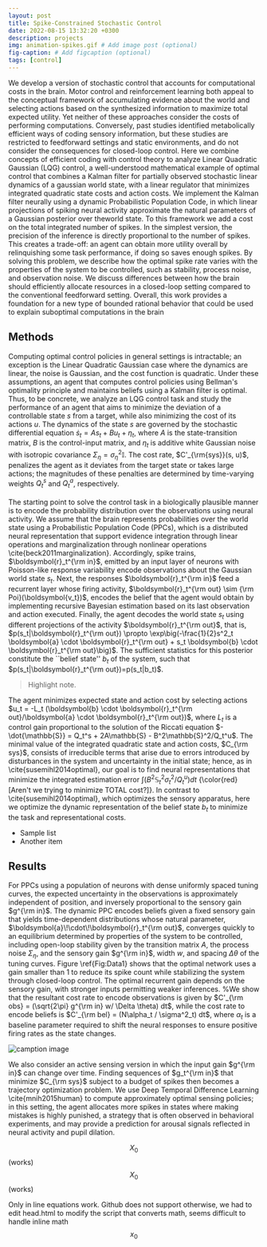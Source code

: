 ```yaml
---
layout: post
title: Spike-Constrained Stochastic Control
date: 2022-08-15 13:32:20 +0300
description: projects
img: animation-spikes.gif # Add image post (optional)
fig-caption: # Add figcaption (optional)
tags: [control]
---
```

We develop a version of stochastic control that accounts for computational costs in the brain.  Motor control  and  reinforcement  learning  both  appeal  to  the  conceptual  framework  of  accumulating  evidence  about the  world  and  selecting  actions  based  on  the  synthesized  information  to  maximize  total  expected  utility. Yet neither of these approaches consider the costs of performing computations.  Conversely, past studies identified metabolically efficient ways of coding sensory information, but these studies are restricted to feedforward settings and static environments, and do not consider the consequences for closed-loop control. Here we combine concepts of efficient coding with control theory to analyze Linear Quadratic Gaussian (LQG) control, a well-understood mathematical example of optimal control that combines a Kalman filter for partially observed stochastic linear dynamics of a gaussian world state, with a linear regulator that minimizes integrated quadratic state costs and action costs.  We implement the Kalman filter neurally using a dynamic Probabilistic Population Code, in which linear projections of spiking neural activity approximate the natural parameters of a Gaussian posterior over theworld state. To this framework we add a cost on the total integrated number of spikes. In the simplest version, the precision of the inference is directly proportional to the number of spikes.  This creates a trade-off: an agent can obtain more utility overall by relinquishing some task performance, if doing so saves enough spikes.  By solving this problem, we describe how the optimal spike rate varies with the properties of the system to be controlled, such as stability, process noise, and observation noise. We discuss differences between how the brain should efficiently allocate resources in a closed-loop setting compared to the conventional feedforward setting.  Overall, this work provides  a  foundation  for  a  new  type  of  bounded  rational  behavior  that  could  be  used  to  explain  suboptimal computations in the brain

## Methods
Computing optimal control policies in general settings is intractable; an exception is the Linear Quadratic Gaussian case where the dynamics are linear, the noise is Gaussian, and the cost function is quadratic. Under these assumptions, an agent that computes control policies using Bellman's optimality principle and maintains beliefs using a Kalman filter is optimal. Thus, to be concrete, we analyze an LQG control task and study the performance of an agent that aims to minimize the deviation of a controllable state $s$ from a target, while also minimizing the cost of its actions $u$. The dynamics of the state $s$ are governed by the stochastic differential equation $\dot{s}_t = As_t + Bu_t + \eta_t$, where $A$ is the state-transition matrix, $B$ is the control-input matrix, and $\eta_t$ is additive white Gaussian noise with isotropic covariance $\Sigma_\eta=\sigma_\eta^2\mathbb{I}$. The cost rate, $C'_{\rm{sys}}(s, u)$, penalizes the agent as it deviates from the target state or takes large actions; the magnitudes of these penalties are determined by time-varying weights $Q^{s}_t$ and $Q^{a}_t$, respectively. <br /><br /> The starting point to solve the control task in a biologically plausible manner is to encode the probability distribution over the observations using neural activity. We assume that the brain represents probabilities over the world state using a Probabilistic Population Code (PPCs), which is a distributed neural representation that support evidence integration through linear operations and marginalization through nonlinear operations \cite{beck2011marginalization}. Accordingly, spike trains, $\boldsymbol{r}_t^{\rm in}$, emitted by an input layer of neurons with Poisson-like response variability encode observations about the Gaussian world state $s_t$. Next, the responses $\boldsymbol{r}_t^{\rm in}$ feed a recurrent layer whose firing activity, $\boldsymbol{r}_t^{\rm out} \sim {\rm Poi}(\boldsymbol{v_t})$, encodes the belief that the agent would obtain by implementing recursive Bayesian estimation based on its last observation and action executed. Finally, the agent decodes the world state $s_t$ using different projections of the activity $\boldsymbol{r}_t^{\rm out}$, that is, $p(s_t|\boldsymbol{r}_t^{\rm out}) \propto \exp\big(-\frac{1}{2}s^2_t \boldsymbol{a} \cdot \boldsymbol{r}_t^{\rm out} + s_t \boldsymbol{b} \cdot \boldsymbol{r}_t^{\rm out}\big)$. The sufficient statistics for this posterior constitute the ``belief state'' $b_t$ of the system, such that $p(s_t|\boldsymbol{r}_t^{\rm out})=p(s_t|b_t)$.

>Highlight note.

The agent minimizes expected state and action cost by selecting actions $u_t = -L_t (\boldsymbol{b} \cdot \boldsymbol{r}_t^{\rm out}/\boldsymbol{a} \cdot \boldsymbol{r}_t^{\rm out})$, where $L_t$ is a control gain proportional to the solution of the Riccati equation $-\dot{\mathbb{S}} = Q_t^s + 2A\mathbb{S} - B^2\mathbb{S}^2/Q_t^u$. The minimal value of the integrated quadratic state and action costs, $C_{\rm sys}$, consists of irreducible terms that arise due to errors introduced by disturbances in the system and uncertainty in the initial state; hence, as in \cite{susemihl2014optimal}, our goal is to find neural representations that minimize the integrated estimation error $\int (B^2 \mathbb{S}_t^2 \sigma^2_t /Q^{u}_t) dt$ {\color{red}[Aren't we trying to minimize TOTAL cost?]}. In contrast to \cite{susemihl2014optimal}, which optimizes the sensory apparatus, here we optimize the dynamic representation of the  belief state $b_t$ to minimize the task and representational costs.

* Sample list
* Another item

## Results
For PPCs using a population of neurons with dense uniformly spaced tuning curves, the expected uncertainty in the observations is approximately independent of position, and inversely proportional to the sensory gain $g^{\rm in}$. The dynamic PPC encodes beliefs given a fixed sensory gain that yields time-dependent distributions whose natural parameter, $\boldsymbol{a}\!\cdot\!\boldsymbol{r}_t^{\rm out}$, converges quickly to an equilibrium determined by properties of the system to be controlled, including open-loop stability given by the transition matrix $A$, the process noise $\Sigma_\eta$, and the sensory gain $g^{\rm in}$, width $w$, and spacing $\Delta \theta$ of the tuning curves. Figure \ref{Fig:Data1} shows that the optimal network uses a gain smaller than 1 to reduce its spike count while stabilizing the system through closed-loop control. The optimal recurrent gain depends on the sensory gain, with stronger inputs permitting weaker inferences. %We show that the resultant cost rate to encode observations is given by $C'_{\rm obs} = (\sqrt{2\pi} g^{\rm in} w/ \Delta \theta) dt$, while the cost rate to encode beliefs is $C'_{\rm bel} = (N\alpha_t / \sigma^2_t) dt$, where $\alpha_t$ is a baseline parameter required to shift the neural responses to ensure positive firing rates as the state changes.

![camption image]({{site.baseurl}}/assets/img/we-in-rest.jpg)

We also consider an active sensing version in which the input gain $g^{\rm in}$ can change over time. Finding sequences of $g_t^{\rm in}$ that minimize $C_{\rm sys}$ subject to a budget of spikes then becomes a trajectory optimization problem. We use Deep Temporal Difference Learning \cite{mnih2015human} to compute approximately optimal sensing policies; in this setting, the agent allocates more spikes in states where making mistakes is highly punished, a strategy that is often observed in behavioral experiments, and may provide a prediction for arousal signals reflected in neural activity and pupil dilation.

$$ {X}_{0} $$ (works)
$$ X_0 $$ (works)

Only in line equations work. Github does not support otherwise, we had to edit head.html to modify the script that converts math, seems difficult to handle inline math $$ x_0 $$ 
